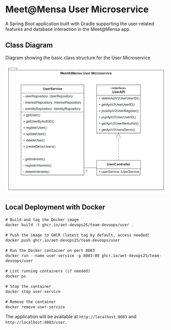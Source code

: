 # Meet@Mensa User Microservice

A Spring Boot application built with Gradle supporting the user-related features and database interaction in the Meet@Mensa app.

## Class Diagram
Diagram showing the basic class structure for the User Microservice

![Class Diagram](../../resources/diagrams/meetatmensa_uml_class_user.png)

## 

## Local Deployment with Docker
```
# Build and tag the Docker image
docker build -t ghcr.io/aet-devops25/team-devoops/user .

# Push the image to GHCR (latest tag by default, access needed)
docker push ghcr.io/aet-devops25/team-devoops/user

# Run the Docker container on port 8083
docker run --name user-service -p 8083:80 ghcr.io/aet-devops25/team-devoops/user

# List running containers (if needed) 
docker ps

# Stop the container     
docker stop user-service

# Remove the container     
docker remove user-service
```

The application will be available at `http://localhost:8083` and `http://localhost:8083/user`.